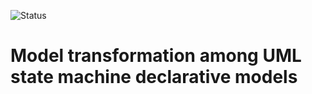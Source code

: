 ![Status](https://github.com/sfhelmet/Converter/actions/workflows/uml-model-transformation.yml/badge.svg)
# Model transformation among UML state machine declarative models


